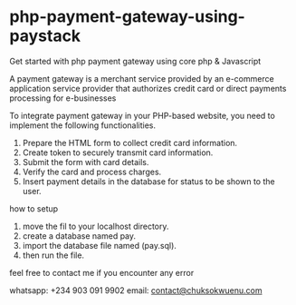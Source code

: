 # php-payment-gateway-using-paystack
Get started with php payment gateway using core php & Javascript

A payment gateway is a merchant service provided by an e-commerce application service provider that authorizes credit card or direct payments processing for e-businesses

To integrate payment gateway in your PHP-based website, you need to implement the following functionalities.

1. Prepare the HTML form to collect credit card information.
2. Create token to securely transmit card information.
3. Submit the form with card details.
4. Verify the card and process charges.
5. Insert payment details in the database for status to be shown to the user.

how to setup

1. move the fil to your localhost directory.
2. create a database named pay.
3. import the database file named (pay.sql).
4. then run the file.

feel free to contact me if you encounter any error

whatsapp: +234 903 091 9902
email: contact@chuksokwuenu.com
